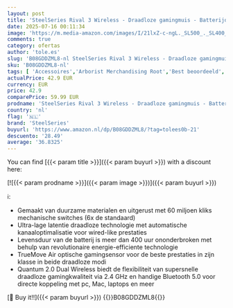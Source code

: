 ```yaml
---
layout: post
title: 'SteelSeries Rival 3 Wireless - Draadloze gamingmuis - Batterijduur van meer dan 400 uur - Dual Wireless 2.4 GHz en Bluetooth 5.0 - 60 miljoen kliks'
date: 2025-07-16 00:11:34
image: 'https://m.media-amazon.com/images/I/21lxZ-c-ngL._SL500_._SL400_.jpg'
comments: true
category: ofertas
author: 'tole.es'
slug: 'B08GDDZML8-nl SteelSeries Rival 3 Wireless - Draadloze gamingmuis -...'
sku: 'B08GDDZML8-nl'
tags: [ 'Accessoires','Arborist Merchandising Root','Best beoordeeld','Computeraccessoires','Computers, onderdelen & accessoires','Elektronica','Muizen','Self Service','Special Features Stores','Toetsenborden, muizen & invoerapparaten','Top_Rated_Small_1','Top_Rated_Small_2','Topkeuzes in accessoires','be0c145d-645e-47ab-b638-53e8112e3d67_0','be0c145d-645e-47ab-b638-53e8112e3d67_3301','be0c145d-645e-47ab-b638-53e8112e3d67_701','be0c145d-645e-47ab-b638-53e8112e3d67_9601','steelseries','🇳🇱', ]
actualPrice: 42.9 EUR
currency: EUR
price: 42.9
comparePrice: 59.99 EUR
prodname: 'SteelSeries Rival 3 Wireless - Draadloze gamingmuis - Batterijduur van meer dan 400 uur - Dual Wireless 2.4 GHz en Bluetooth 5.0 - 60 miljoen kliks'
country: 'nl'
flag: '🇳🇱'
brand: 'SteelSeries'
buyurl: 'https://www.amazon.nl/dp/B08GDDZML8/?tag=tolees0b-21'
descuento: '28.49'
average: '36.8325'
---
```


You can find [{{< param title >}}]({{< param buyurl >}}) with a discount here:

[![{{< param prodname >}}]({{< param image >}})]({{< param buyurl >}})

ℹ️:

- Gemaakt van duurzame materialen en uitgerust met 60 miljoen kliks mechanische switches (6x de standaard)
- Ultra-lage latentie draadloze technologie met automatische kanaaloptimalisatie voor wired-like prestaties
- Levensduur van de batterij is meer dan 400 uur ononderbroken met behulp van revolutionaire energie-efficiente technologie
- TrueMove Air optische gamingsensor voor de beste prestaties in zijn klasse in beide draadloze modi
- Quantum 2.0 Dual Wireless biedt de flexibiliteit van supersnelle draadloze gamingkwaliteit via 2.4 GHz en handige Bluetooth 5.0 voor directe koppeling met pc, Mac, laptops en meer

[🛒 Buy it!!]({{< param buyurl >}})
{{<world>}}B08GDDZML8{{</world>}}
